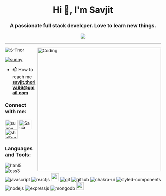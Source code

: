 <!-- ![MasterHead](https://miro.medium.com/max/1400/1*OxT7UjIwhklKE8d8SFyo7g.gif) -->


<h1 align="center">Hi 👋, I'm Savjit</h1>
<h3 align="center">A passionate full stack developer. Love to learn new things.</h3>

<p align="center">
  <a href="https://github.com/shikha-max/readme-typing-svg"><img src="https://readme-typing-svg.herokuapp.com?lines=Aspiring+Web+Developer;%20Enthusiast;Always%20ready%20to%20learn%20new%20things&center=true&width=500&height=50"></a>
</p>
<hr/>


<img align="right" alt="Coding" width="400" src="https://designbuffs.com/wp-content/uploads/2020/11/Boy-Working-From-Home.gif">

<p align="left"> <img src="https://komarev.com/ghpvc/?username=S-Thor&label=Profile%20views&color=0e75b6&style=flat" alt="S-Thor" /> </p>

<p align="left"> <a href="https://twitter.com/sjthoriya" target="blank"><img src="https://img.shields.io/twitter/follow/sjthoriya?logo=twitter&style=for-the-badge" alt="sunny" /></a> </p>

- 📫 How to reach me **savjit.thoriya96@gmail.com**

<h3 align="left"> Connect with me:</h3>
<p align="left">
<a href="https://twitter.com/sjthoriya" target="blank"><img align="center" src="https://raw.githubusercontent.com/rahuldkjain/github-profile-readme-generator/master/src/images/icons/Social/twitter.svg" alt="sunny" height="30" width="40" /></a>
<a href="https://www.linkedin.com/in/savjit/" target="blank"><img align="center" src="https://raw.githubusercontent.com/rahuldkjain/github-profile-readme-generator/master/src/images/icons/Social/linked-in-alt.svg" alt="Savjit" height="30" width="40" /></a>
<!-- <a href="#" target="blank"><img align="center" src="https://raw.githubusercontent.com/rahuldkjain/github-profile-readme-generator/master/src/images/icons/Social/facebook.svg" alt="" height="30" width="40" /></a> -->
<a href="#" target="blank"><img align="center" src="https://raw.githubusercontent.com/rahuldkjain/github-profile-readme-generator/master/src/images/icons/Social/instagram.svg" alt="shySunny" height="30" width="40" /></a>
<!-- <a href="https://medium.com/@sahil.thoriya96" target="blank"><img align="center" src="https://raw.githubusercontent.com/rahuldkjain/github-profile-readme-generator/master/src/images/icons/Social/medium.svg" alt="@sahil.thoriya96" height="30" width="40" /></a> -->
</p>

<h3 align="left">Languages and Tools:</h3>
<p align="left"> 
  
<img src="https://img.shields.io/badge/HTML5-E34F26?style=for-the-badge&logo=html5&logoColor=white" alt="html5"/>
<img src="https://img.shields.io/badge/CSS3-1572B6?style=for-the-badge&logo=css3&logoColor=white" alt="css3"/>
<img src="https://img.shields.io/badge/JavaScript-323330?style=for-the-badge&logo=javascript&logoColor=F7DF1E" alt="javascript"/>
<img src="https://img.shields.io/badge/React-20232A?style=for-the-badge&logo=react&logoColor=61DAFB" alt="reactjs" />
<img alt="redux" src="https://img.shields.io/badge/-Redux-764ABC?style=flat-square&logo=redux&logoColor=white" height="25px" />
<img src="https://img.shields.io/badge/Git-f44d27?style=for-the-badge&logo=git&logoColor=white" alt="git"/>
<img src="https://img.shields.io/badge/GitHub-100000?style=for-the-badge&logo=github&logoColor=white" alt="github"/>
<img src="https://img.shields.io/badge/Chakra%20UI-3bc7bd?style=for-the-badge&logo=chakraui&logoColor=white" alt="chakra-ui"/>
<img src="https://img.shields.io/badge/styled--components-DB7093?style=for-the-badge&logo=styled-components&logoColor=white" alt="styled-components"/>
<img src="https://img.shields.io/badge/Node.js-339933?style=for-the-badge&logo=nodedotjs&logoColor=white" alt="nodejs" />
<img src="https://img.shields.io/badge/Express.js-000000?style=for-the-badge&logo=express&logoColor=white" alt="expressjs"/>
<img src="https://img.shields.io/badge/MongoDB-4EA94B?style=for-the-badge&logo=mongodb&logoColor=white" alt="mongodb"/>
<!-- <img src="https://img.shields.io/badge/Postman-FF6C37?style=for-the-badge&logo=Postman&logoColor=white" alt="postman"/> -->


<img alt="npm" src="https://img.shields.io/badge/NPM-%23000000.svg?style=for-the-badge&logo=npm&logoColor=white" height="25px" />

<!-- <img alt="Material UI" src="https://img.shields.io/badge/Material--UI-0081CB?style=for-the-badge&logo=material-ui&logoColor=white" height="25px" /> -->


<!-- </p> -->

<!-- ![Sarthak's GitHub activity graph](https://activity-graph.herokuapp.com/graph?username=S-Thor&&theme=xcode) -->

<!-- <p><img align="center" src="https://github-readme-stats.vercel.app/api/top-langs?username=S-Thor&show_icons=true&locale=en&layout=compact&theme=tokyonight" alt="SJ" /></p> -->

<!-- <p>

<img width="49.5%" src="https://github-readme-stats.vercel.app/api?username=S-Thor&show_icons=true&theme=tokyonight&hide_border=true" />
<img width="49.5%" src="http://github-readme-streak-stats.herokuapp.com?user=S-Thor&theme=tokyonight&date_format=M%20j%5B%2C%20Y%5D" />

</p> -->

